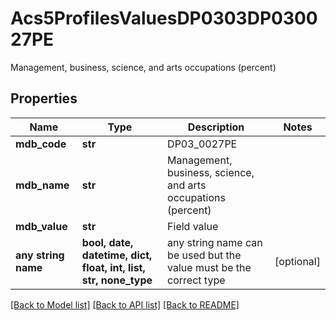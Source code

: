# Acs5ProfilesValuesDP0303DP030027PE

Management, business, science, and arts occupations (percent)

## Properties
Name | Type | Description | Notes
------------ | ------------- | ------------- | -------------
**mdb_code** | **str** | DP03_0027PE | 
**mdb_name** | **str** | Management, business, science, and arts occupations (percent) | 
**mdb_value** | **str** | Field value | 
**any string name** | **bool, date, datetime, dict, float, int, list, str, none_type** | any string name can be used but the value must be the correct type | [optional]

[[Back to Model list]](../README.md#documentation-for-models) [[Back to API list]](../README.md#documentation-for-api-endpoints) [[Back to README]](../README.md)


